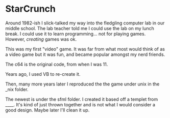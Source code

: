 # StarCrunch

Around 1982-ish I slick-talked my way into the fledgling computer lab in our middle school. The lab teacher told me I could use the lab on my lunch break. I could use it to learn programming... not for playing games. However, _creating_ games was ok.

This was my first "video" game. It was far from what most would think of as a video game but it was fun, and became popular amongst my nerd friends.

The c64 is the original code, from when I was 11.

Years ago, I used VB to re-create it.

Then, many more years later I reproduced the the game under unix in the _nix folder.

The newest is under the sfml folder. I created it based off a templet from ____. It's kind of just thrown together and is not what I would consider a good design. Maybe later I'll clean it up.
